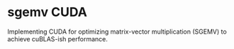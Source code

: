 # sgemv CUDA
Implementing CUDA for optimizing matrix-vector multiplication (SGEMV) to achieve cuBLAS-ish performance.
